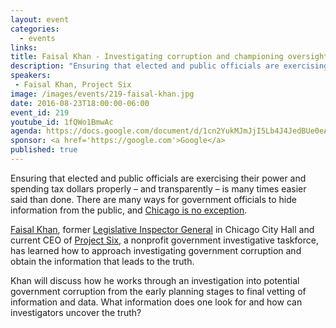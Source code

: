 ```yaml
---
layout: event
categories: 
  - events
links:
title: Faisal Khan - Investigating corruption and championing oversight
description: "Ensuring that elected and public officials are exercising their power and spending tax dollars properly – and transparently – is many times easier said than done. Faisal Khan, former Legislative Inspector General in Chicago City Hall and current CEO of Project Six, will discuss how he works through an investigation into potential government corruption from the early planning stages to final vetting of information and data."
speakers:
 - Faisal Khan, Project Six
image: /images/events/219-faisal-khan.jpg
date: 2016-08-23T18:00:00-06:00
event_id: 219
youtube_id: 1fQWo1BmwAc
agenda: https://docs.google.com/document/d/1cn2YukMJmJjI5Lb4J4JedBUe0eAc4OnARpfveEMClV4/edit#
sponsor: <a href='https://google.com'>Google</a>
published: true
---
```


Ensuring that elected and public officials are exercising their power and spending tax dollars properly – and transparently – is many times easier said than done. There are many ways for government officials to hide information from the public, and [Chicago is no exception](http://www.chicagotribune.com/news/laquanmcdonald/ct-laquan-mcdonald-email-lisa-madigan-20160816-story.html).
 
[Faisal Khan](https://www.linkedin.com/in/faisal-khan-3b074428), former [Legislative Inspector General](https://chicagocode.org/2-55-030/) in Chicago City Hall and current CEO of [Project Six](https://thesecretsix.com/), a nonprofit government investigative taskforce, has learned how to approach investigating government corruption and obtain the information that leads to the truth.
 
Khan will discuss how he works through an investigation into potential government corruption from the early planning stages to final vetting of information and data. What information does one look for and how can investigators uncover the truth?

